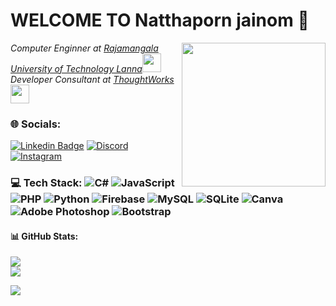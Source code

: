 # WELCOME TO Natthaporn jainom 🐳
<img align='right' src="https://media.giphy.com/media/ieyl9zmCjO4b4t6qoY/giphy.gif" width="230">
<p><em>Computer Enginner at <a href="http://www.unb.br">Rajamangala University of Technology Lanna</a><img src="[https://media.giphy.com/media/fYSnHlufseco8Fh93Z/giphy.gif](https://www.rmutl.ac.th/)" width="30"></br>Developer Consultant at <a href="https://www.thoughtworks.com">ThoughtWorks</a><img src="https://media.giphy.com/media/WUlplcMpOCEmTGBtBW/giphy.gif" width="30"> 
</em></p>

### 🌐 Socials:
[![Linkedin Badge](https://img.shields.io/badge/-jlim-blue?style=flat&logo=Linkedin&logoColor=white&link=www.linkedin.com/in/khunnine)](www.linkedin.com/in/khunnine) [![Discord](https://img.shields.io/badge/Discord-%237289DA.svg?logo=discord&logoColor=white)](htttps://discord.gg/Kqz.czx#2894) [![Instagram](https://img.shields.io/badge/Instagram-%23E4405F.svg?logo=Instagram&logoColor=white)](https://instagram.com/Khunnine.n) 

### 💻 Tech Stack: ![C#](https://img.shields.io/badge/c%23-%23239120.svg?style=flat&logo=c-sharp&logoColor=white) ![JavaScript](https://img.shields.io/badge/javascript-%23323330.svg?style=flat&logo=javascript&logoColor=%23F7DF1E) ![PHP](https://img.shields.io/badge/php-%23777BB4.svg?style=flat&logo=php&logoColor=white) ![Python](https://img.shields.io/badge/python-3670A0?style=flat&logo=python&logoColor=ffdd54) ![Firebase](https://img.shields.io/badge/firebase-%23039BE5.svg?style=flat&logo=firebase) ![MySQL](https://img.shields.io/badge/mysql-%2300f.svg?style=flat&logo=mysql&logoColor=white) ![SQLite](https://img.shields.io/badge/sqlite-%2307405e.svg?style=flat&logo=sqlite&logoColor=white) ![Canva](https://img.shields.io/badge/Canva-%2300C4CC.svg?style=flat&logo=Canva&logoColor=white) ![Adobe Photoshop](https://img.shields.io/badge/adobephotoshop-%2331A8FF.svg?style=flat&logo=adobephotoshop&logoColor=white) ![Bootstrap](https://img.shields.io/badge/bootstrap-%23563D7C.svg?style=flat&logo=bootstrap&logoColor=white)
#### 📊 GitHub Stats:
![](https://github-readme-stats.vercel.app/api?username=Khunnine&theme=algolia&hide_border=false&include_all_commits=false&count_private=false)<br/>
![](https://github-readme-streak-stats.herokuapp.com/?user=Khunnine&theme=algolia&hide_border=false)<br/>



![](https://quotes-github-readme.vercel.app/api?type=horizontal&theme=gruvbox)
<!--
**Khunnine/Khunnine** is a ✨ _special_ ✨ repository because its `README.md` (this file) appears on your GitHub profile.

Here are some ideas to get you started:

- 🔭 I’m currently working on ...
- 🌱 I’m currently learning ...
- 👯 I’m looking to collaborate on ...
- 🤔 I’m looking for help with ...
- 💬 Ask me about ...
- 📫 How to reach me: ...
- 😄 Pronouns: ...
- ⚡ Fun fact: ...
-->
